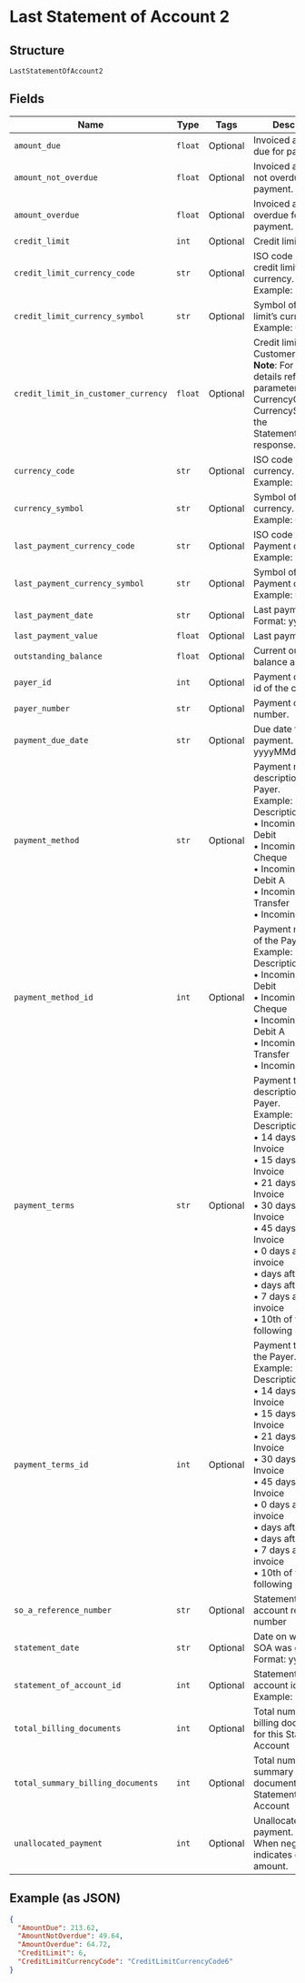 
# Last Statement of Account 2

## Structure

`LastStatementOfAccount2`

## Fields

| Name | Type | Tags | Description |
|  --- | --- | --- | --- |
| `amount_due` | `float` | Optional | Invoiced amount and due for payment. |
| `amount_not_overdue` | `float` | Optional | Invoiced amount and not overdue for payment. |
| `amount_overdue` | `float` | Optional | Invoiced amount and overdue for payment. |
| `credit_limit` | `int` | Optional | Credit limit. |
| `credit_limit_currency_code` | `str` | Optional | ISO code of the credit limit’s currency.<br>Example: EUR |
| `credit_limit_currency_symbol` | `str` | Optional | Symbol of the credit limit’s currency.<br>Example: € |
| `credit_limit_in_customer_currency` | `float` | Optional | Credit limit in Customer currency.<br>**Note**: For currency details refer the parameters CurrencyCode & CurrencySymbol in the StatementOfAccount response. |
| `currency_code` | `str` | Optional | ISO code of SOA currency.<br>Example: EUR |
| `currency_symbol` | `str` | Optional | Symbol of SOA currency.<br>Example: € |
| `last_payment_currency_code` | `str` | Optional | ISO code of Last Payment currency.<br>Example: EUR |
| `last_payment_currency_symbol` | `str` | Optional | Symbol of Last Payment currency.<br>Example: € |
| `last_payment_date` | `str` | Optional | Last payment date. Format: yyyyMMdd |
| `last_payment_value` | `float` | Optional | Last payment value. |
| `outstanding_balance` | `float` | Optional | Current outstanding balance amount. |
| `payer_id` | `int` | Optional | Payment customer id of the customer. |
| `payer_number` | `str` | Optional | Payment customer number. |
| `payment_due_date` | `str` | Optional | Due date for payment. Format: yyyyMMdd |
| `payment_method` | `str` | Optional | Payment method description of the Payer.<br>Example: Id & Description<br>•    Incoming - Direct Debit<br>•    Incoming - Cheque<br>•    Incoming - Direct Debit A<br>•    Incoming - Bank Transfer<br>•    Incoming - Cash |
| `payment_method_id` | `int` | Optional | Payment method Id of the Payer.<br>Example: Id & Description<br>•    Incoming - Direct Debit<br>•    Incoming - Cheque<br>•    Incoming - Direct Debit A<br>•    Incoming - Bank Transfer<br>•    Incoming - Cash |
| `payment_terms` | `str` | Optional | Payment terms description of the Payer.<br>Example: Id & Description<br>•    14 days after Invoice<br>•    15 days after Invoice<br>•    21 days after Invoice<br>•    30 days after Invoice<br>•    45 days after Invoice<br>•    0 days after invoice<br>•    days after invoice<br>•    days after invoice<br>•    7 days after invoice<br>•    10th of the following month |
| `payment_terms_id` | `int` | Optional | Payment terms Id of the Payer.<br>Example: Id & Description<br>•    14 days after Invoice<br>•    15 days after Invoice<br>•    21 days after Invoice<br>•    30 days after Invoice<br>•    45 days after Invoice<br>•    0 days after invoice<br>•    days after invoice<br>•    days after invoice<br>•    7 days after invoice<br>•    10th of the following month |
| `so_a_reference_number` | `str` | Optional | Statement of account reference number |
| `statement_date` | `str` | Optional | Date on which the SOA was generated.<br>Format: yyyyMMdd |
| `statement_of_account_id` | `int` | Optional | Statement of account identifier,<br>Example: 1 |
| `total_billing_documents` | `int` | Optional | Total number of billing documents for this Statement of Account |
| `total_summary_billing_documents` | `int` | Optional | Total number of summary billing documents for this Statement of Account |
| `unallocated_payment` | `int` | Optional | Unallocated payment.<br>When negative, indicates overdue amount. |

## Example (as JSON)

```json
{
  "AmountDue": 213.62,
  "AmountNotOverdue": 49.64,
  "AmountOverdue": 64.72,
  "CreditLimit": 6,
  "CreditLimitCurrencyCode": "CreditLimitCurrencyCode6"
}
```

